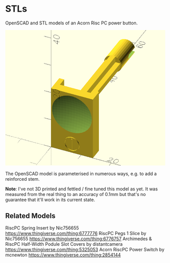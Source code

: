 STLs
====

OpenSCAD and STL models of an Acorn Risc PC power button.

![Screenshot](./RiscPCPowerButton/screenshot.png)

The OpenSCAD model is parameterised in numerous ways, e.g. to add a reinforced stem.

**Note**: I've not 3D printed and fettled / fine tuned this model as yet. It was measured from the real thing to an accuracy of 0.1mm but that's no guarantee that it'll work in its current state.

Related Models
---------------
RiscPC Spring Insert by Nic756655 <https://www.thingiverse.com/thing:6777776>
RiscPC Pegs 1 Slice by Nic756655 <https://www.thingiverse.com/thing:6776757>
Archimedes & RiscPC Half-Width Podule Slot Covers by distantcamera <https://www.thingiverse.com/thing:5325053>
Acorn RiscPC Power Switch by mcnewton <https://www.thingiverse.com/thing:2854144>
